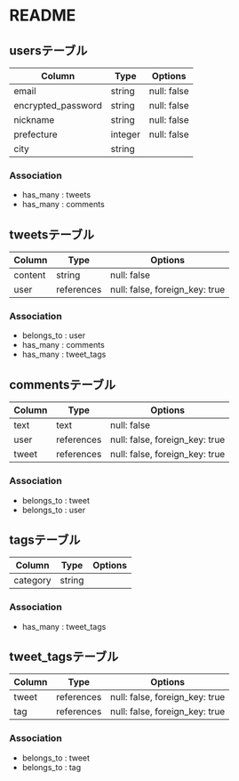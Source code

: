 # README

## usersテーブル

| Column             | Type       | Options       |
| ------------------ | ---------- | ------------- |
| email              | string     | null: false   |
| encrypted_password | string     | null: false   |
| nickname           | string     | null: false   |
| prefecture         | integer    | null: false   |
| city               | string     |               |


### Association
- has_many : tweets
- has_many : comments



## tweetsテーブル

| Column             | Type       | Options                          |
| ------------------ | ---------- | -------------------------------- |
| content            | string     | null: false                      |
| user               | references | null: false, foreign_key: true   |

### Association
- belongs_to : user
- has_many   : comments
- has_many   : tweet_tags




## commentsテーブル

| Column             | Type       | Options                         |
| ------------------ | ---------- | ------------------------------  |
| text               | text       | null: false                     |
| user               | references | null: false, foreign_key: true  |
| tweet              | references | null: false, foreign_key: true  |

### Association
- belongs_to : tweet
- belongs_to : user


## tagsテーブル

| Column             | Type       | Options       |
| ------------------ | ---------- | ------------- |
| category           | string     |               |

### Association
- has_many : tweet_tags



## tweet_tagsテーブル

| Column             | Type       | Options                          |
| ------------------ | ---------- | -------------------------------- |
| tweet              | references | null: false, foreign_key: true   |
| tag                | references | null: false, foreign_key: true   |

### Association
- belongs_to : tweet
- belongs_to : tag











